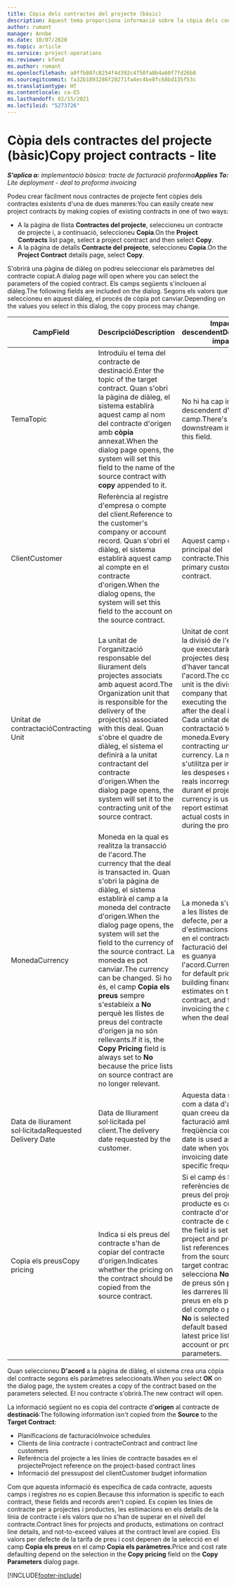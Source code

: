 ```yaml
---
title: Còpia dels contractes del projecte (bàsic)
description: Aquest tema proporciona informació sobre la còpia dels contractes de projecte al Project Operations.
author: rumant
manager: Annbe
ms.date: 10/07/2020
ms.topic: article
ms.service: project-operations
ms.reviewer: kfend
ms.author: rumant
ms.openlocfilehash: a0ffb807c8254f4d392c4750fa0b4a60f7fd26b0
ms.sourcegitcommit: fa32b1893286f20271fa4ec4be8fc68bd135f53c
ms.translationtype: HT
ms.contentlocale: ca-ES
ms.lasthandoff: 02/15/2021
ms.locfileid: "5273726"
---
```

# <a name="copy-project-contracts---lite"></a><span data-ttu-id="57921-103">Còpia dels contractes del projecte (bàsic)</span><span class="sxs-lookup"><span data-stu-id="57921-103">Copy project contracts - lite</span></span>

<span data-ttu-id="57921-104">_**S'aplica a:** implementació bàsica: tracte de facturació proforma_</span><span class="sxs-lookup"><span data-stu-id="57921-104">_**Applies To:** Lite deployment - deal to proforma invoicing_</span></span>

<span data-ttu-id="57921-105">Podeu crear fàcilment nous contractes de projecte fent còpies dels contractes existents d'una de dues maneres:</span><span class="sxs-lookup"><span data-stu-id="57921-105">You can easily create new project contracts by making copies of existing contracts in one of two ways:</span></span> 

  - <span data-ttu-id="57921-106">A la pàgina de llista **Contractes del projecte**, seleccioneu un contracte de projecte i, a continuació, seleccioneu **Copia**.</span><span class="sxs-lookup"><span data-stu-id="57921-106">On the **Project Contracts** list page, select a project contract and then select **Copy**.</span></span>
  - <span data-ttu-id="57921-107">A la pàgina de detalls **Contracte del projecte**, seleccioneu **Copia**.</span><span class="sxs-lookup"><span data-stu-id="57921-107">On the **Project Contract** details page, select **Copy**.</span></span>

<span data-ttu-id="57921-108">S'obrirà una pàgina de diàleg on podreu seleccionar els paràmetres del contracte copiat.</span><span class="sxs-lookup"><span data-stu-id="57921-108">A dialog page will open where you can select the parameters of the copied contract.</span></span> <span data-ttu-id="57921-109">Els camps següents s'inclouen al diàleg.</span><span class="sxs-lookup"><span data-stu-id="57921-109">The following fields are included on the dialog.</span></span> <span data-ttu-id="57921-110">Segons els valors que seleccioneu en aquest diàleg, el procés de còpia pot canviar.</span><span class="sxs-lookup"><span data-stu-id="57921-110">Depending on the values you select in this dialog, the copy process may change.</span></span>

| <span data-ttu-id="57921-111">**Camp**</span><span class="sxs-lookup"><span data-stu-id="57921-111">**Field**</span></span> | <span data-ttu-id="57921-112">**Descripció**</span><span class="sxs-lookup"><span data-stu-id="57921-112">**Description**</span></span> | <span data-ttu-id="57921-113">**Impacte descendent**</span><span class="sxs-lookup"><span data-stu-id="57921-113">**Downstream impact**</span></span> |
| --- | --- | --- |
| <span data-ttu-id="57921-114">Tema</span><span class="sxs-lookup"><span data-stu-id="57921-114">Topic</span></span> | <span data-ttu-id="57921-115">Introduïu el tema del contracte de destinació.</span><span class="sxs-lookup"><span data-stu-id="57921-115">Enter the topic of the target contract.</span></span> <span data-ttu-id="57921-116">Quan s'obri la pàgina de diàleg, el sistema establirà aquest camp al nom del contracte d'origen amb **còpia** annexat.</span><span class="sxs-lookup"><span data-stu-id="57921-116">When the dialog page opens, the system will set this field to the name of the source contract with **copy** appended to it.</span></span> | <span data-ttu-id="57921-117">No hi ha cap impacte descendent d'aquest camp.</span><span class="sxs-lookup"><span data-stu-id="57921-117">There's no downstream impact for this field.</span></span> |
| <span data-ttu-id="57921-118">Client</span><span class="sxs-lookup"><span data-stu-id="57921-118">Customer</span></span> | <span data-ttu-id="57921-119">Referència al registre d'empresa o compte del client.</span><span class="sxs-lookup"><span data-stu-id="57921-119">Reference to the customer's company or account record.</span></span> <span data-ttu-id="57921-120">Quan s'obri el diàleg, el sistema establirà aquest camp al compte en el contracte d'origen.</span><span class="sxs-lookup"><span data-stu-id="57921-120">When the dialog opens, the system will set this field to the account on the source contract.</span></span> | <span data-ttu-id="57921-121">Aquest camp és el client principal del contracte.</span><span class="sxs-lookup"><span data-stu-id="57921-121">This field is the primary customer on the contract.</span></span> |
| <span data-ttu-id="57921-122">Unitat de contractació</span><span class="sxs-lookup"><span data-stu-id="57921-122">Contracting Unit</span></span> | <span data-ttu-id="57921-123">La unitat de l'organització responsable del lliurament dels projectes associats amb aquest acord.</span><span class="sxs-lookup"><span data-stu-id="57921-123">The Organization unit that is responsible for the delivery of the project(s) associated with this deal.</span></span> <span data-ttu-id="57921-124">Quan s'obre el quadre de diàleg, el sistema el definirà a la unitat contractant del contracte d'origen.</span><span class="sxs-lookup"><span data-stu-id="57921-124">When the dialog page opens, the system will set it to the contracting unit of the source contract.</span></span> | <span data-ttu-id="57921-125">Unitat de contractació és la divisió de l'empresa que executarà els projectes després d'haver tancat l'acord.</span><span class="sxs-lookup"><span data-stu-id="57921-125">The contracting unit is the division of the company that will be executing the projects after the deal is closed.</span></span> <span data-ttu-id="57921-126">Cada unitat de contractació té una moneda.</span><span class="sxs-lookup"><span data-stu-id="57921-126">Every contracting unit has a currency.</span></span> <span data-ttu-id="57921-127">La moneda s'utilitza per informar de les despeses estimades i reals incorregudes durant el projecte.</span><span class="sxs-lookup"><span data-stu-id="57921-127">This currency is used to report estimated and actual costs incurred during the project.</span></span> |
| <span data-ttu-id="57921-128">Moneda</span><span class="sxs-lookup"><span data-stu-id="57921-128">Currency</span></span> | <span data-ttu-id="57921-129">Moneda en la qual es realitza la transacció de l'acord.</span><span class="sxs-lookup"><span data-stu-id="57921-129">The currency that the deal is transacted in.</span></span> <span data-ttu-id="57921-130">Quan s'obri la pàgina de diàleg, el sistema establirà el camp a la moneda del contracte d'origen.</span><span class="sxs-lookup"><span data-stu-id="57921-130">When the dialog page opens, the system will set the field to the currency of the source contract.</span></span> <span data-ttu-id="57921-131">La moneda es pot canviar.</span><span class="sxs-lookup"><span data-stu-id="57921-131">The currency can be changed.</span></span> <span data-ttu-id="57921-132">Si ho és, el camp **Copia els preus** sempre s'estableix a **No** perquè les llistes de preus del contracte d'origen ja no són rellevants.</span><span class="sxs-lookup"><span data-stu-id="57921-132">If it is, the **Copy Pricing** field is always set to **No** because the price lists on source contract are no longer relevant.</span></span> | <span data-ttu-id="57921-133">La moneda s'utilitza per a les llistes de preus per defecte, per a la creació d'estimacions financeres en el contracte i per a la facturació del client quan es guanya l'acord.</span><span class="sxs-lookup"><span data-stu-id="57921-133">Currency is used for default price lists, for building financial estimates on the contract, and for invoicing the customer when the deal is won.</span></span> |
| <span data-ttu-id="57921-134">Data de lliurament sol·licitada</span><span class="sxs-lookup"><span data-stu-id="57921-134">Requested Delivery Date</span></span> | <span data-ttu-id="57921-135">Data de lliurament sol·licitada pel client.</span><span class="sxs-lookup"><span data-stu-id="57921-135">The delivery date requested by the customer.</span></span> | <span data-ttu-id="57921-136">Aquesta data s'utilitza com a data d'acabament quan creeu dates de facturació amb una freqüència concreta.</span><span class="sxs-lookup"><span data-stu-id="57921-136">This date is used as the end date when you create invoicing dates along a specific frequency.</span></span> |
| <span data-ttu-id="57921-137">Copia els preus</span><span class="sxs-lookup"><span data-stu-id="57921-137">Copy pricing</span></span> | <span data-ttu-id="57921-138">Indica si els preus del contracte s'han de copiar del contracte d'origen.</span><span class="sxs-lookup"><span data-stu-id="57921-138">Indicates whether the pricing on the contract should be copied from the source contract.</span></span> | <span data-ttu-id="57921-139">Si el camp és **Sí**, les referències de la llista de preus del projecte i del producte es copien del contracte d'origen al contracte de destinació.</span><span class="sxs-lookup"><span data-stu-id="57921-139">If the field is set to **Yes**, project and product price list references are copied from the source to the target contract.</span></span> <span data-ttu-id="57921-140">Si se selecciona **No**, les llistes de preus són per defecte les darreres llistes de preus en els paràmetres del compte o projecte.</span><span class="sxs-lookup"><span data-stu-id="57921-140">If **No** is selected, price lists default based on the latest price lists on the account or project parameters.</span></span> |

<span data-ttu-id="57921-141">Quan seleccioneu **D'acord** a la pàgina de diàleg, el sistema crea una còpia del contracte segons els paràmetres seleccionats.</span><span class="sxs-lookup"><span data-stu-id="57921-141">When you select **OK** on the dialog page, the system creates a copy of the contract based on the parameters selected.</span></span> <span data-ttu-id="57921-142">El nou contracte s'obrirà.</span><span class="sxs-lookup"><span data-stu-id="57921-142">The new contract will open.</span></span>

<span data-ttu-id="57921-143">La informació següent no es copia del contracte d'**origen** al contracte de **destinació**:</span><span class="sxs-lookup"><span data-stu-id="57921-143">The following information isn't copied from the **Source** to the **Target Contract**:</span></span>

  - <span data-ttu-id="57921-144">Planificacions de facturació</span><span class="sxs-lookup"><span data-stu-id="57921-144">Invoice schedules</span></span>
  - <span data-ttu-id="57921-145">Clients de línia contracte i contracte</span><span class="sxs-lookup"><span data-stu-id="57921-145">Contract and contract line customers</span></span>
  - <span data-ttu-id="57921-146">Referència del projecte a les línies de contracte basades en el projecte</span><span class="sxs-lookup"><span data-stu-id="57921-146">Project reference on the project-based contract lines</span></span>
  - <span data-ttu-id="57921-147">Informació del pressupost del client</span><span class="sxs-lookup"><span data-stu-id="57921-147">Customer budget information</span></span>

<span data-ttu-id="57921-148">Com que aquesta informació és específica de cada contracte, aquests camps i registres no es copien.</span><span class="sxs-lookup"><span data-stu-id="57921-148">Because this information is specific to each contract, these fields and records aren't copied.</span></span> <span data-ttu-id="57921-149">Es copien les línies de contracte per a projectes i productes, les estimacions en els detalls de la línia de contracte i els valors que no s'han de superar en el nivell del contracte.</span><span class="sxs-lookup"><span data-stu-id="57921-149">Contract lines for projects and products, estimations on contract line details, and not-to-exceed values at the contract level are copied.</span></span> <span data-ttu-id="57921-150">Els valors per defecte de la tarifa de preu i cost depenen de la selecció en el camp **Copia els preus** en el camp **Copia els paràmetres**.</span><span class="sxs-lookup"><span data-stu-id="57921-150">Price and cost rate defaulting depend on the selection in the **Copy pricing** field on the **Copy Parameters** dialog page.</span></span>


[!INCLUDE[footer-include](../../includes/footer-banner.md)]